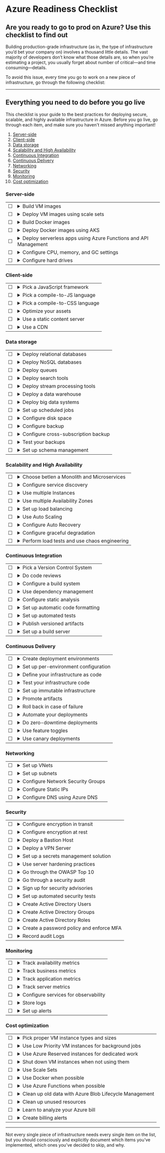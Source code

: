 # Azure Readiness Checklist

## Are you ready to go to prod on Azure? Use this checklist to find out

Building production-grade infrastructure (as in, the type of infrastructure you’d bet your company on) involves a thousand little details. The vast majority of developers don’t know what those details are, so when you’re estimating a project, you usually forget about number of critical—and time consuming—details.

To avoid this issue, every time you go to work on a new piece of infrastructure, go through the following checklist:

---

## Everything you need to do before you go live

This checklist is your guide to the best practices for deploying secure, scalable, and highly available infrastructure in Azure. Before you go live, go through each item, and make sure you haven't missed anything important!

1. [Server-side](#Server-side)
1. [Client-side](#Client-side)
1. [Data storage](#Data-storage)
1. [Scalability and High Availability](#Scalability-and-High-Availability)
1. [Continuous Integration](#Continuous-Integration)
1. [Continuous Delivery](#Continuous-Delivery)
1. [Networking](#Networking)
1. [Security](#Security)
1. [Monitoring](#Monitoring)
1. [Cost optimization](#Cost-optimization)

### **Server-side**

|  |  |
| --------- | ------- |
| &#9744;   | <details><summary>Build VM images</summary> <p> If you want to run your apps directly on Virtual Machines, you should package them as a [managed image](https://docs.microsoft.com/en-us/azure/virtual-machines/windows/capture-image-resource) using [PowerShell](https://docs.microsoft.com/en-us/azure/virtual-machines/windows/capture-image-resource#create-an-image-of-a-vm-using-PowerShell) or a tool such as [Packer](https://docs.microsoft.com/en-us/azure/virtual-machines/windows/build-image-with-packer). Although I recommend Docker for all stateless apps (see below), I recommend directly using VM images and VM Instances for all stateful apps, such as any app that writes to its local disk (e.g., WordPress, Jenkins). </p> </details> |
| &#9744;   | <details><summary>Deploy VM images using scale sets</summary> <p> The best way to deploy a VM image is typically to run it as a [scale set](https://docs.microsoft.com/en-us/azure/virtual-machine-scale-sets/overview) . This will allow you to spin up multiple VM Instances that run your VM image, scale the number of instances up and down in response to load, and automatically replace failed Instances. </p> </details> |
| &#9744;   | <details><summary>Build Docker images</summary> <p> If want to run your apps as containers, you should package your apps as [Docker](https://www.docker.com/) images and push those images to the [Azure Container Registry (ACR)](https://docs.microsoft.com/en-us/azure/container-registry/container-registry-intro). I recommend Docker for all stateless apps and for local development (along with [Docker Compose](https://docs.docker.com/compose/)). </p> </details> |
| &#9744;   | <details><summary>Deploy Docker images using AKS </summary> <p> For running Docker containers in Azure I recommend using [Azure Kubernetes Service (AKS)](https://docs.microsoft.com/en-us/azure/aks/), which is a Azure's managed Kubernetes. <br> Another option is [Azure Container Instances (ACI)](https://docs.microsoft.com/en-us/azure/container-instances/container-instances-overview), a service where Azure manages and scales the underlying VM Instances for you and you just hand it Docker containers to run. However, this is not recommended for scenarios where you need full container orchestration, including service discovery across multiple containers, automatic scaling, and coordinated application upgrades. </p> </details> |
| &#9744;   | <details><summary>Deploy serverless apps using Azure Functions and API Management</summary> <p> If you want to build serverless apps, I recommend you use [Azure Functions](https://docs.microsoft.com/en-us/azure/azure-functions/functions-overview). You can expose your Azure Functions as HTTP endpoints using [API Management](https://docs.microsoft.com/en-us/azure/api-management/import-function-app-as-api). </p> </details> |
| &#9744;   | <details><summary>Configure CPU, memory, and GC settings</summary> <p> Configure CPU settings, memory settings (e.g., -Xmx, -Xms settings for a JVM), and GC settings (if applicable) for your app. If you're deploying directly on VM Instances, these should be configured based on the available CPU and memory on your VM Instance (see [Instance Types](https://docs.microsoft.com/en-us/azure/virtual-machines/windows/sizes)). If you are deploying Docker containers, then tell the scheduler the [resources](https://docs.microsoft.com/en-us/azure/aks/developer-best-practices-resource-management) your app needs , and it will automatically try to find a VM Instance that has those resources. </p> </details> |
| &#9744;   | <details><summary>Configure hard drives</summary> <p> Configure the [OS disk](https://docs.microsoft.com/en-us/azure/virtual-machines/windows/managed-disks-overview#os-disk) on each VM Instance with enough space for your app and log files. For further data storage, attach one or more [Data disks](https://docs.microsoft.com/en-us/azure/virtual-machines/windows/managed-disks-overview#data-disk). </p> </details> |

### **Client-side**

|  |  |
| --------- | ------- |
| &#9744;   | <details><summary>Pick a JavaScript framework</summary> <p> If you are building client-side applications in the browser, you may wish to use a JavaScript framework such as [React](https://reactjs.org/), [Angular](https://angular.io/), or [Ember](https://emberjs.com/). You'll need to update your build system to build and package the code appropriately (see [Continuous Integration](#Continuous-Integration)). </p> </details> |
| &#9744;   | <details><summary>Pick a compile-to-JS language</summary> <p> JavaScript has a number of problems and limitations, so you may wish to use a compile-to-JS language, such as [TypeScript](https://www.typescriptlang.org/), [Scala.js](https://www.scala-js.org/), [PureScript](https://github.com/paf31/purescript), [Elm](https://elm-lang.org/), or [ClojureScript](https://github.com/clojure/clojurescript). You'll need to update your build system to build and package the code appropriately (see [Continuous Integration](#Continuous-Integration)). </p> </details> |
| &#9744;   | <details><summary>Pick a compile-to-CSS language</summary> <p> CSS has a number of problems and limitations, so you may wish to use a compile-to-CSS language, such as [SASS](https://sass-lang.com/), [less](http://lesscss.org/), [cssnext](https://cssnext.github.io/), or [postcss](https://github.com/postcss/postcss). You'll need to update your build system to build and package the code appropriately (see [Continuous Integration](#Continuous-Integration)). </p> </details> |
| &#9744;   | <details><summary>Optimize your assets</summary> <p> All CSS and JavaScript should be minified and all images should be compressed. You may wish to concatenate your CSS and JavaScript files and [sprite images](https://css-tricks.com/css-sprites/) to reduce the number of requests the browser has to make. Make sure to enable gzip compression. Much of this can be done using a build system such as [Grunt](https://gruntjs.com/), [Gulp](https://gulpjs.com/), [Broccoli](https://github.com/broccolijs/broccoli), or [Ibpack](https://Ibpack.js.org/). </p> </details> |
| &#9744;   | <details><summary>Use a static content server</summary> <p> You should serve all your static content (CSS, JS, images, fonts) from a static content server so that your dynamic Ib framework (e.g., from Rails, Node.js, or Django) can focus solely on processing dynamic requests. The best static content host to use with Azure is [Blob Storage](https://docs.microsoft.com/en-us/azure/storage/blobs/storage-blobs-introduction). </p> </details> |
| &#9744;   | <details><summary>Use a CDN</summary> <p> Use [Azure CDN](https://docs.microsoft.com/en-us/azure/cdn/cdn-overview) as a [Content Delivery Network (CDN)](https://en.wikipedia.org/wiki/Content_delivery_network) to cache and distribute your content across servers all over the world. This significantly reduces latency for users and is especially effective for static content. </p> </details> |

### **Data storage**

|  |  |
| --------- | ------- |
| &#9744;   | <details><summary>Deploy relational databases</summary> <p> Use [Azure Database](https://azure.microsoft.com/en-gb/product-categories/databases/) to run MySQL, PostgreSQL, SQL Server, or MariaDB. Azure Database supports automatic failover, read replicas, and automated backup. </p> </details> |
| &#9744;   | <details><summary>Deploy NoSQL databases</summary> <p> Use [Azure Cache for Redis](https://docs.microsoft.com/en-us/azure/azure-cache-for-redis/cache-overview) if you want key-value storage. If you need a managed, eventually consistent document store, consider [Azure Cosmos](https://azure.microsoft.com/en-us/services/cosmos-db/) as a highly scalable, cloud-native, No-SQL database. Azure Cosmos supports automatic failover, read replicas, and automated backup. </p> </details> |
| &#9744;   | <details><summary>Deploy queues</summary> <p> Although [Azure Queue Storage](https://docs.microsoft.com/en-us/azure/storage/queues/storage-queues-introduction) is good for simple use cases, for more advanced situations I recommended using either [Service Bus](https://docs.microsoft.com/en-us/azure/service-bus-messaging/service-bus-messaging-overview), [Event Hubs](https://docs.microsoft.com/en-us/azure/event-hubs/event-hubs-about) or [Event Grid](https://docs.microsoft.com/en-us/azure/event-grid/overview). You can find a comparison [here](https://docs.microsoft.com/en-us/azure/event-grid/compare-messaging-services#comparison-of-services). </p> </details> |
| &#9744;   | <details><summary>Deploy search tools</summary> <p> Use [Azure Search](https://docs.microsoft.com/en-us/azure/search/search-what-is-azure-search) for operations such as full text search. Alternatively, you can run the [Elasticsearch Service](https://www.elastic.co/azure) (ELK stack).</p> </details> |
| &#9744;   | <details><summary>Deploy stream processing tools</summary> <p> Use [Event Hubs](https://docs.microsoft.com/en-us/azure/event-hubs/event-hubs-about) to process streaming data. For Big Data related stream processing there are multiple options, this comparison should [help](https://docs.microsoft.com/en-us/azure/architecture/data-guide/technology-choices/stream-processing) </p> </details> |
| &#9744;   | <details><summary>Deploy a data warehouse</summary> <p> Use [Azure SQL Data Warehouse](https://docs.microsoft.com/en-us/azure/sql-data-warehouse/sql-data-warehouse-overview-what-is) for data warehousing. </p> </details> |
| &#9744;   | <details><summary>Deploy big data systems</summary> <p> Use [Azure HDInsight](https://docs.microsoft.com/en-us/azure/hdinsight/hdinsight-overview) to run Hadoop, Spark, HBase, Presto, and Hive. </p> </details> |
| &#9744;   | <details><summary>Set up scheduled jobs</summary> <p> Use [Azure Logic Apps](https://docs.microsoft.com/en-us/azure/logic-apps/logic-apps-overview) to reliably run background jobs on a schedule (cron jobs). </p> </details> |
| &#9744;   | <details><summary>Configure disk space</summary> <p> Configure enough disk space on your system for all the data you plan to store. If you are running a data storage system yourself, you'll probably want to store the data on one or more [Data disks](https://docs.microsoft.com/en-us/azure/virtual-machines/windows/managed-disks-overview#data-disk) that can be attached and detached as VM instances are replaced. </p> </details> |
| &#9744;   | <details><summary>Configure backup</summary> <p> Configure backup for all of your data stores, ensuring they are geo-redundant. Most Azure-managed data stores, such as Azure SQL, support automated backups. For backing up VM instances and attached disks, consider using [Azure Backup](https://docs.microsoft.com/en-us/azure/backup/backup-overview). </p> </details> |
| &#9744;   | <details><summary>Configure cross-subscription backup</summary> <p> Copy all of your backups to a separate Azure subscription for extra redundancy. This ensures that if a disaster happens in one Azure subscription—e.g., an attacker gets in or someone accidentally deletes all the backups—you still have a copy of your data available elsewhere. </p> </details> |
| &#9744;   | <details><summary>Test your backups</summary> <p> If you never test your backups, they probably don't work. Create automated tests that periodically restore from your backups to check they are actually working. </p> </details> |
| &#9744;   | <details><summary>Set up schema management</summary> <p> For data stores that use a schema, such as relational databases, define the schema in schema migration files, check those files into version control, and apply the migrations as part of the deployment process. See [Flyway](https://flywaydb.org/) and [Liquibase](https://www.liquibase.org/). </p> </details> |

### **Scalability and High Availability**

|  |  |
| --------- | ------- |
| &#9744;   | <details><summary>Choose betIen a Monolith and Microservices</summary> <p> Ignore the hype and stick with a monolithic architecture as long as you possibly can. Microservices have massive costs (operational overhead, performance overhead, more failure modes, loss of transactions/atomicity/consistency, difficulty in making global changes, backwards compatibility requirements), so only use them when your company grows large enough that you can't live without one of the benefits they provide (support for different technologies, support for teams working more independently from each other). See Don't Build a [Distributed Monolith](https://www.youtube.com/watch?v=-czp0Y4Z36Y), [Microservices — please, don't](https://blog.rapid7.com/2016/09/15/microservices-please-dont/), and [Microservice trade-offs](https://martinfowler.com/articles/microservice-trade-offs.html) for more info. </p> </details> |
| &#9744;   | <details><summary>Configure service discovery</summary> <p> If you do go with microservices, one of the problems you'll need to solve is how services can discover the IPs and ports of other services they depend on. Some of the solutions you can use include [Azure Service Fabric](https://docs.microsoft.com/en-us/azure/service-fabric/service-fabric-overview), [Azure Kubernetes Service (AKS)](https://docs.microsoft.com/en-us/azure/aks/intro-kubernetes), and [Consul](https://github.com/hashicorp/azure-consul). </p> </details> |
| &#9744;   | <details><summary>Use multiple Instances</summary> <p> Always run more than one copy (i.e., more than one VM instance or Docker container) of each stateless application. This allows you to tolerate the app crashing, allows you to scale the number of copies up and down in response to load, and makes it possible to do zero-downtime deployments.</p> </details> |
| &#9744;   | <details><summary>Use multiple Availability Zones</summary> <p> Configure your [Scale Sets](https://docs.microsoft.com/en-us/azure/virtual-machine-scale-sets/virtual-machine-scale-sets-use-availability-zones), [Databases](https://docs.microsoft.com/en-us/azure/sql-database/sql-database-high-availability#zone-redundant-configuration) and other resources to make use of [Availability Zones](https://docs.microsoft.com/en-us/azure/availability-zones/az-overview) to achieve comprehensive business continuity on Azure, build your application architecture using the combination of Availability Zones with Azure region pairs. You can synchronously replicate your applications and data using Availability Zones within an Azure region for high-availability and asynchronously replicate across Azure regions for disaster recovery protection. </p> </details> |
| &#9744;   | <details><summary>Set up load balancing</summary> <p> Distribute load across your apps and Availability Zones using [Azure Load Balancers](https://docs.microsoft.com/en-us/azure/load-balancer/load-balancer-overview), which are designed for high availability and scalability. Use the [Azure Application Gateway](https://docs.microsoft.com/en-us/azure/application-gateway/overview) for all HTTP/HTTPS traffic and for DNS-based traffic use [Traffic Manager](https://docs.microsoft.com/en-us/azure/traffic-manager/traffic-manager-overview). </p> </details> |
| &#9744;   | <details><summary>Use Auto Scaling</summary> <p> Use [auto scaling](https://docs.microsoft.com/en-us/azure/architecture/best-practices/auto-scaling) to automatically scale the number of resources you're using up to handle higher load and down to save money when load is loIr. </p> </details> |
| &#9744;   | <details><summary>Configure Auto Recovery</summary> <p> Configure a process supervisor such as [systemd](https://github.com/systemd/systemd) or [supervisord](http://supervisord.org/) to automatically restart failed processes. Configure your [Scale Sets](https://docs.microsoft.com/en-us/azure/virtual-machine-scale-sets/overview) and Load Balancer [health checks](https://docs.microsoft.com/en-us/azure/load-balancer/load-balancer-custom-probe-overview) to automatically replace failed VM instances. Use your Docker orchestration tool to monitor the health of your Docker containers and automatically restart failed ones (e.g., [Azure Monitor for Containers](https://docs.microsoft.com/en-us/azure/azure-monitor/insights/container-insights-overview)). </p> </details> |
| &#9744;   | <details><summary>Configure graceful degradation</summary> <p> Handle failures in your dependencies (e.g., a service not responding) by using [graceful degradation patterns](https://twitter.com/copyconstruct/status/994138694582812672), such as retries (with exponential backoff and jitter), circuit breaking, timeouts, deadlines, and rate limiting. </p> </details> |
| &#9744;   | <details><summary>Perform load tests and use chaos engineering</summary> <p> Run load tests against your infrastructure to figure out when it falls over and what the bottlenecks are. Use [chaos engineering](https://principlesofchaos.org/?lang=ENcontent) to continuously test the resilience of your infrastructure (see also [chaos monkey](https://github.com/Netflix/chaosmonkey)). </p> </details> |

### **Continuous Integration**

|  |  |
| --------- | ------- |
| &#9744;   | <details><summary>Pick a Version Control System</summary> <p> Check all code into a Version Control System (VCS). The most popular choice these days is [Git](https://git-scm.com/). You can use [GitHub](https://github.com/), [GitLab](https://about.gitlab.com/), or [BitBucket](https://bitbucket.org/) to host your Git repo but I highly recommend using [Azure Repos](https://docs.microsoft.com/en-us/azure/devops/repos/get-started/what-is-repos?view=azure-devops).  </p> </details> |
| &#9744;   | <details><summary>Do code reviews</summary> <p> Set up a code review process in your team to ensure all commits are reviewed. [Pull requests](https://docs.microsoft.com/en-us/azure/devops/repos/git/pull-requests-overview?view=azure-devops) are an easy way to do this.</p> </details> |
| &#9744;   | <details><summary>Configure a build system</summary> <p> Set up a build system for your project, I recommend using [Azure Pipelines](https://docs.microsoft.com/en-us/azure/devops/pipelines/get-started/?view=azure-devops). The build system is responsible for compiling your app, as well as many other tasks described below.</p> </details> |
| &#9744;   | <details><summary>Use dependency management</summary> <p> Your build systems should allow you to explicitly define all the of the dependencies for your apps. Each dependency should be versioned, and ideally, the versions of all dependencies, including transitive dependencies, are captured in a lock file (e.g., read about [Yarn's lock file](https://yarnpkg.com/lang/en/docs/yarn-lock/) and [Go's dep lock file](https://github.com/golang/dep/blob/master/docs/FAQ.md#what-is-the-difference-betIen-gopkgtoml-the-manifest-and-gopkglock-the-lock). I recommend using [Azure Artifacts](https://docs.microsoft.com/en-us/azure/devops/artifacts/overview?view=azure-devops).</p> </details> |
| &#9744;   | <details><summary>Configure static analysis</summary> <p> Configure your build system so it can run [static analysis tools](https://en.wikipedia.org/wiki/List_of_tools_for_static_code_analysis) on your code, such as linters and code coverage. I recommend [SonarCloud](https://marketplace.visualstudio.com/items?itemName=SonarSource.sonarcloud) for Azure DevOps</p> </details> |
| &#9744;   | <details><summary>Set up automatic code formatting</summary> <p> Configure your build system to automatically format the code according to a well-defined style (e.g., with Go, you can run go fmt; with Terraform, you can run terraform fmt). This way, all your code has a consistent style, and your team doesn't have to spend any time arguing about tabs vs spaces or curly brace placement.</p> </details> |
| &#9744;   | <details><summary>Set up automated tests</summary> <p> Configure your build system so it can run automated tests on your code. I recommend [Azure Test Plans](https://docs.microsoft.com/en-us/azure/devops/test/run-automated-tests-from-test-hub?view=azure-devops).</p> </details> |
| &#9744;   | <details><summary>Publish versioned artifacts</summary> <p> Configure your build system so it can package your app into a deployable "artifact," such as an NuGet Package or Docker image. Each artifact should be immutable and have a unique version number that makes it easy to figure out where it came from (e.g., tag Docker images with the Git commit ID). Push the artifact to an artifact repository (e.g., [ACR](https://docs.microsoft.com/en-us/azure/container-registry/) for Docker images) form which it can be deployed.</p> </details> |
| &#9744;   | <details><summary>Set up a build server</summary> <p> Set up a server to automatically run builds, static analysis, automated tests, etc. after every commit. I recommend you use a hosted system such as [Azure DevOps](https://docs.microsoft.com/en-us/azure/devops/user-guide/what-is-azure-devops?view=azure-devops).</p> </details> |

### **Continuous Delivery**

|  |  |
| --------- | ------- |
| &#9744;   | <details><summary>Create deployment environments</summary> <p> Define separate "environments" such as dev, stage, and prod. Each environment can either be a separate Azure subscription (recommended for larger teams and security-sensitive and compliance use cases) or separate [VNet's](https://docs.microsoft.com/en-us/azure/virtual-network/virtual-networks-overview) within a single Azure subscription (recommended only for smaller teams). </p> </details> |
| &#9744;   | <details><summary>Set up per-environment configuration</summary> <p> Your apps may need different configuration settings in each environment: e.g., different memory settings, different features on or off. Define these either in [Variable Groups](https://docs.microsoft.com/en-us/azure/devops/pipelines/process/variables?view=azure-devops&tabs=yaml%2Cbatch) or config files that get checked into version control(e.g., dev-config.yml, stage-config.yml, prod-config.yml) and packaged with your app artifact (i.e., packaged directly into the Docker image for your app), and have your app boot up code pick the proper config file for the current environment during boot.</p> </details> |
| &#9744;   | <details><summary>Define your infrastructure as code</summary> <p> Do not deploy anything by hand, by using the Azure Portal. Instead, define all of your [infrastructure as code](https://www.oreilly.com/library/view/terraform-up/9781492046899/) using tools such as [Terraform](https://www.terraform.io/docs/providers/azurerm/index.html) and [Azure Resource Manager Templates](https://docs.microsoft.com/en-us/azure/templates/).</p> </details> |
| &#9744;   | <details><summary>Test your infrastructure code</summary> <p> If all of your infrastructure is defined as code, you can create automated tests for it. The goal is to verify your infrastructure works as expected after every single commit, long before those infrastructure changes affect prod. See [Terratest](https://github.com/gruntwork-io/terratest) for more info.</p> </details> |
| &#9744;   | <details><summary>Set up immutable infrastructure</summary> <p> Don't update VM instances or Docker containers in place. Instead, launch completely new VM instances and new Docker containers and, once those are up and healthy, remove the old VM instances and Docker images. Since we never "modify" anything, but simply replace, this is known as immutable infrastructure, and it makes it easier to reason about what's deployed and to manage that infrastructure.</p> </details> |
| &#9744;   | <details><summary>Promote artifacts</summary> <p> Deploy immutable artifacts to one environment at a time, and promote it to the next environment after testing. For example, you might deploy v0.3.2 to dev, and test it there. If it works well, you promote the exact same artifact, v0.3.2, to stage, and test it there. If all goes well, you finally promote v0.3.2 to prod. Since it's the exact same code in every environment, there's a good chance that if it works in one environment, it'll also work in the others.</p> </details> |
| &#9744;   | <details><summary>Roll back in case of failure</summary> <p> If you use immutable, versioned artifacts as your unit of deployment, then any time something goes wrong, you have the option to roll back to a known-good state by deploying a previous version. If your infrastructure is defined as code, you can also see what changed between versions by looking at the diffs in version control.</p> </details> |
| &#9744;   | <details><summary>Automate your deployments</summary> <p> One of the advantages of defining your entire infrastructure as code is that you can fully automate the deployment process, making deployments faster, more reliable, and less stressful.</p> </details> |
| &#9744;   | <details><summary>Do zero-downtime deployments</summary> <p> There are several strategies you can use for Zero-downtime deployments, such as [blue-green deployment](https://martinfowler.com/bliki/BlueGreenDeployment.html) (works best for stateless apps) or [rolling deployment](https://hintcafe.net/post/56948449558/rolling-deployment-with-no-downtime) (works best for stateful apps).</p> </details> |
| &#9744;   | <details><summary>Use feature toggles</summary> <p> Instead of deploying the new version of your code to all servers, and risking a bug affecting all users at once, you limit the possible damage by first deploying the new code to a single ["canary"](https://www.azuredevopslabs.com/labs/vstsextend/releasegates/) server. You then compare the canary to a "control" server running the old code and make sure there are no unexpected errors, performance issues, or other problems. If the canary looks healthy, roll out the new version of your code to the rest of the servers. If not, roll back the canary.</p> </details> |
| &#9744;   | <details><summary>Use canary deployments</summary> <p> Wrap all new functionality in an if-statement that only evaluates to true if the [feature toggle](https://martinfowler.com/articles/feature-toggles.html) is enabled. By default, all feature toggles are disabled, so you can safely check in and even deploy code that isn't completely finished (as long as it compiles!), and it won't affect any user. When the feature is done, you can use a UI to gradually enable the feature toggle for specific users: e.g., initially just for your company's employees, then for 1% of all users, then 10% of all users, and so on. At any stage, if anything goes wrong, you can turn the feature toggle off again. Feature toggles allow you to separate deployment of new code from the release of new features in that code. They also allow you to do [bucket testing](https://en.wikipedia.org/wiki/A/B_testing). See [LaunchDarkly](https://launchdarkly.com/), [Split](https://www.split.io/), and [Optimizely](https://www.optimizely.com/) for more info.</p> </details> |

### **Networking**

|  |  |
| --------- | ------- |
| &#9744;   | <details><summary>Set up VNets</summary> <p> Create one or more [VNets](https://docs.microsoft.com/en-us/azure/virtual-network/virtual-networks-overview), each with their own IP address range (see [VNet Planning](https://docs.microsoft.com/en-us/azure/virtual-network/virtual-network-vnet-plan-design-arm)), and deploy all of your apps into those VNets. </p> </details> |
| &#9744;   | <details><summary>Set up subnets</summary> <p> Create six "tiers" of subnets in each VNet: gateway, management, firewall, web-tier, business-tier and data-tier. See A [Reference VNet Architecture](https://docs.microsoft.com/en-us/azure/architecture/reference-architectures/dmz/secure-vnet-dmz). </p> </details> |
| &#9744;   | <details><summary>Configure Network Security Groups</summary> <p> Create [Network Security Groups (NSGs)](https://docs.microsoft.com/en-us/azure/virtual-network/security-overview) to control what traffic can go between different subnets. I recommend allowing the firewall subnets to receive traffic from anywhere, the web-tier subnets to only receive traffic from the firewall subnets, and so on. <br> By default, no traffic is allowed in or out. Follow the Principle of [Least Privilege](https://en.wikipedia.org/wiki/Principle_of_least_privilege) and open up the absolute minimum number of ports you can for each resource. When opening up a port, you can also specify either the CIDR block (IP address range) or ID of another Security Group that is allowed to access that port. Reduce these to solely trusted servers where possible. For example, VM instances should only allow RDP access (port 3389) from the Security Group of a single, locked-down, trusted server (the [Bastion Host](https://en.wikipedia.org/wiki/Bastion_host)). </p> </details> |
| &#9744;   | <details><summary>Configure Static IPs</summary> <p> By default, all Azure resources (e.g., VM instances, Load Balancers etc.) have dynamic IP addresses that could change over time (e.g., after a redeploy). When possible, use [Service Discovery](#Scalability-and-High-Availability) to find the IPs of services you depend on. If that's not possible, you can create static IP addresses. </p> </details> |
| &#9744;   | <details><summary>Configure DNS using Azure DNS</summary> <p> Manage DNS entries using [Azure DNS](https://docs.microsoft.com/en-us/azure/dns/dns-overview). You can buy public domain names by using a third-party domain name registrar or create custom private domain names, accessible only from within your VNet, using [Azure Private DNS](https://docs.microsoft.com/en-us/azure/dns/private-dns-overview). </p> </details> |

### **Security**

|  |  |
| --------- | ------- |
| &#9744;   | <details><summary>Configure encryption in transit</summary> <p> Encrypt all network connections using [TLS](https://en.wikipedia.org/wiki/Transport_Layer_Security). Many Azure services support TLS connections by default (e.g., Azure SQL) or if you enable them (e.g., Azure App Service. You can get free, auto-renewing TLS certificates for your public domain names from [Let's Encrypt](https://letsencrypt.org/). </p> </details> |
| &#9744;   | <details><summary>Configure encryption at rest</summary> <p> Enable [encryption](https://docs.microsoft.com/en-us/azure/security/fundamentals/azure-disk-encryption-vms-vmss) on the OS and Data disks of each VM instance. Many Azure services optionally support encryption: e.g., see [Always Encrypted Azure SQL](https://docs.microsoft.com/en-us/azure/sql-database/sql-database-always-encrypted-azure-key-vault) </p> </details> |
| &#9744;   | <details><summary>Deploy a Bastion Host</summary> <p> All VM instances should be in a private subnet and NOT accessible directly from the public Internet. Only a single, locked-down VM instance, known as the Bastion Host, should run in the public subnets. You must first connect to the Bastion Host, which gets you "in" to the network, and then you can use it as a "jump host" to connect to the other VM instances. I recommend using [Azure Bastion](https://docs.microsoft.com/en-us/azure/bastion/bastion-overview) which is a fully-managed PaaS service. </p> </details> |
| &#9744;   | <details><summary>Deploy a VPN Server</summary> <p> I typically recommend running a VPN Server as the entrypoint to your network. [OpenVPN](https://openvpn.net/) is the most popular option for running a VPN server. However, I would recommend using a PaaS option such as [VPN Gateway](https://docs.microsoft.com/en-us/azure/vpn-gateway/vpn-gateway-about-vpngateways). Alternatively, to extend your on-premises networks I would recommend using [ExpressRoute](https://docs.microsoft.com/en-us/azure/expressroute/expressroute-introduction). </p> </details> |
| &#9744;   | <details><summary>Set up a secrets management solution</summary> <p> **NEVER** store secrets in plaintext. Developers should store their secrets in a secure secrets manager, such as [pass](https://www.passwordstore.org/), [1Password](https://1password.com/), or [LastPass](https://www.lastpass.com/). Applications should store all their secrets (such as DB passwords and API keys) either in [secret variables](https://docs.microsoft.com/en-us/azure/devops/pipelines/process/variables?view=azure-devops&tabs=classic%2Cbatch#secret-variables) within a Azure DevOps variable group or in a secret store such as [Azure Vault](https://docs.microsoft.com/en-us/azure/key-vault/key-vault-overview) or [Hashicorp Vault](https://www.vaultproject.io/). </p> </details> |
| &#9744;   | <details><summary>Use server hardening practices</summary> <p> Every server should be hardened to protect against attackers. This may include: running [CIS Hardened Images](https://www.cisecurity.org/cis-hardened-images/microsoft/), [unattended upgrades](https://docs.microsoft.com/en-us/azure/automation/automation-tutorial-update-management) to automatically install critical security patches, [firewall software](https://en.wikipedia.org/wiki/Firewall_(computing)), [anti-virus software](https://en.wikipedia.org/wiki/Antivirus_software), and [file integrity monitoring software](https://en.wikipedia.org/wiki/File_integrity_monitoring). </p> </details> |
| &#9744;   | <details><summary>Go through the OWASP Top 10</summary> <p> Browse through the [Top 10 Application Security Risks](https://www.owasp.org/index.php/Top_10-2017_Top_10) list from the [Open Web Application Security Project (OWASP)](https://www.owasp.org/index.php/Main_Page) and check your app for vulnerabilities such as injection attacks, CSRF, and XSS. </p> </details> |
| &#9744;   | <details><summary>Go through a security audit</summary> <p> Have a third party security service perform a security audit and do penetration testing on your services. Fix any issues they uncover. </p> </details> |
| &#9744;   | <details><summary>Sign up for security advisories</summary> <p> Join the security advisory mailing lists for any software you use and monitor those lists for announcements of critical security vulnerabilities. </p> </details> |
| &#9744;   | <details><summary>Set up automated security tests</summary> <p> Configure your build system so it can run automated security tests on your code. I recommend [WhiteSource Bolt for Azure DevOps](https://marketplace.visualstudio.com/items?itemName=whitesource.ws-bolt).</p> </details> |
| &#9744;   | <details><summary>Create Active Directory Users</summary> <p> Create an [Active Directory User](https://docs.microsoft.com/en-us/azure/active-directory/fundamentals/add-users-azure-active-directory) for each developer. Accounts should not be shared.</p> </details> |
| &#9744;   | <details><summary>Create Active Directory Groups</summary> <p> Manage permissions for Active Directory users using [Active Directory Groups](https://docs.microsoft.com/en-us/azure/active-directory/fundamentals/active-directory-groups-create-azure-portal). Follow the [Principle of Least Privilege](https://en.wikipedia.org/wiki/Principle_of_least_privilege), assigning the minimum permissions possible to each Active Directory Group and User.</p> </details> |
| &#9744;   | <details><summary>Create Active Directory Roles</summary> <p> Give your Active Directory Groups access to Azure resources by assigning [Roles (RBAC)](https://docs.microsoft.com/en-us/azure/role-based-access-control/overview). </p> </details> |
| &#9744;   | <details><summary>Create a password policy and enforce MFA</summary> <p> Set a [password policy](https://docs.microsoft.com/en-us/azure/active-directory-domain-services/password-policy) that requires a long password for all users and require every user to enable [Multi-Factor Authentication (MFA)](https://docs.microsoft.com/en-us/azure/active-directory/authentication/concept-mfa-howitworks). </p> </details> |
| &#9744;   | <details><summary>Record audit Logs</summary> <p> Configure [audit logs](https://docs.microsoft.com/en-us/azure/security/fundamentals/log-audit) of all changes happening in your Azure subscription. I recommend [Azure Security Centre](https://docs.microsoft.com/en-us/azure/security-center/security-center-intro) to help manage this. </p> </details> |

### **Monitoring**

|  |  |
| --------- | ------- |
| &#9744;   | <details><summary>Track availability metrics</summary> <p> The most basic set of metrics: can a user access your product or not? Useful tools: [Application Insights](https://docs.microsoft.com/en-us/azure/azure-monitor/app/monitor-web-app-availability) which is part of [Azure Monitor](https://docs.microsoft.com/en-us/azure/azure-monitor/overview). </p> </details> |
| &#9744;   | <details><summary>Track business metrics</summary> <p> Metrics around what users are doing with your product, such as what pages they are viewing, what items they are buying, and so on. Useful tools: [Google Analytics](https://marketingplatform.google.com/about/analytics/),  and [Mixpanel](https://mixpanel.com/). </p> </details> |
| &#9744;   | <details><summary>Track application metrics</summary> <p> Metrics around what your application is doing, such as QPS, latency, and throughput. Useful tools: [Application Insights](https://docs.microsoft.com/en-us/azure/azure-monitor/app/monitor-web-app-availability) which is part of [Azure Monitor](https://docs.microsoft.com/en-us/azure/azure-monitor/overview). </p> </details> |
| &#9744;   | <details><summary>Track server metrics</summary> <p> Metrics around what your hardware is doing, such as CPU, memory, and disk usage. Useful tools: [Application Insights](https://docs.microsoft.com/en-us/azure/azure-monitor/app/monitor-web-app-availability) which is part of [Azure Monitor](https://docs.microsoft.com/en-us/azure/azure-monitor/overview). </p> </details> |
| &#9744;   | <details><summary>Configure services for observability</summary> <p> Record events and stream data from all services. Slice and dice it using tools such as [Kafka](https://docs.microsoft.com/en-us/azure/hdinsight/kafka/apache-kafka-introduction), [Honeycomb](https://www.honeycomb.io/), and of course [Application Insights](https://docs.microsoft.com/en-us/azure/azure-monitor/app/monitor-web-app-availability) which is part of [Azure Monitor](https://docs.microsoft.com/en-us/azure/azure-monitor/overview). </p> </details> |
| &#9744;   | <details><summary>Store logs</summary> <p> To prevent log files from taking up too much disk space, configure log rotation on every server. To be able to view and search all log data from a central location (i.e., a web UI), set up log aggregation using tools such as [Azure Monitor](https://docs.microsoft.com/en-us/azure/azure-monitor/platform/data-sources-custom-logs), [Filebeat](https://www.elastic.co/products/beats/filebeat), [Logstash](https://www.elastic.co/products/logstash) etc.</p> </details> |
| &#9744;   | <details><summary>Set up alerts</summary> <p> Configure alerts when critical metrics cross pre-defined thresholds, such as CPU usage getting too high or available disk space getting too low. Most of the metrics and log tools listed earlier in this section support alerting. Set up an on-call rotation using tools such as [PagerDuty](https://www.pagerduty.com/), [Opsgenie](https://www.opsgenie.com/) and [VictorOps](https://victorops.com/).</p> </details> |

### **Cost optimization**

|  |  |
| --------- | ------- |
| &#9744;   | <details><summary>Pick proper VM instance types and sizes</summary> <p> Azure offers a number of different [instance Types](https://docs.microsoft.com/en-us/azure/virtual-machines/windows/sizes), each optimized for different purposes: compute, memory, storage, GPU, etc. Use [Azure Price](https://azureprice.net/) to slice and dice the different instance types across a variety of parameters. Try out a variety of instance sizes by load testing your app on each type and picking the best balance of performance and cost. In general, running a larger number of smaller Instances ("horizontal scaling") is going to be cheaper, more performant, and more reliable than a smaller number of larger Instances ("vertical scaling").</p> </details> |
| &#9744;   | <details><summary>Use Low Priority VM instances for background jobs</summary> <p> [Low Priority VM instances](https://docs.microsoft.com/en-us/azure/batch/batch-low-pri-vms) are available in conjunction with [Azure Batch](https://docs.microsoft.com/en-us/azure/batch/batch-technical-overview) and are offered at a much lower price for VM instances than what you'd pay on-demand (as much as 80% lower!), and when there is capacity to fulfill your request, Azure will give you the VM instances at that price. Note that if Azure needs to [reclaim](https://docs.microsoft.com/en-us/azure/batch/batch-low-pri-vms#handling-preemption) that capacity, it may terminate the VM instance at any time. This makes Low Priority VM instances a great way to save money on any workload that is non-urgent (e.g., all background jobs, machine learning, image processing) and pre-production environments.</p> </details> |
| &#9744;   | <details><summary>Use Azure Reserved instances for dedicated work</summary> <p> [Azure Reserved instances](https://docs.microsoft.com/en-us/azure/billing/billing-save-compute-costs-reservations) allow you to reserve capacity ahead of time in exchange for a significant discount (up to 72%) over on-demand pricing. This makes Reserved Instances a great way to save money when you know for sure that you are going to be using a certain number of instances consistently for a long time period. Azure Reserved instances are a billing optimization, so no code changes are required: just reserve the Instance Type, and next time you use it, Azure will charge you less for it.</p> </details> |
| &#9744;   | <details><summary>Shut down VM instances when not using them</summary> <p> You can shut down VM instances when you're not using them, such as in your pre-prod environments at night and on weekends. You could even create an [Azure Automation](https://docs.microsoft.com/en-us/azure/automation/automation-solution-vm-management) solution that does this on a regular schedule. </p> </details> |
| &#9744;   | <details><summary>Use Scale Sets</summary> <p> Use [Scale Sets](https://docs.microsoft.com/en-us/azure/virtual-machine-scale-sets/overview) to increase the number of VM instances when load is high and then to decrease it again—and thereby save money—when load is low. </p> </details> |
| &#9744;   | <details><summary>Use Docker when possible</summary> <p> If you deploy everything as an directly on your VM instances, then you will typically run exactly one type of app per VM instance. If you use a Docker orchestration tool (e.g., [AKS](https://docs.microsoft.com/en-us/azure/aks/intro-kubernetes)), you can give it a cluster of VM instances to manage, and it will deploy Docker containers across the cluster as efficiently as possible, potentially running multiple apps on the same instances when resources are available. </p> </details> |
| &#9744;   | <details><summary>Use Azure Functions when possible</summary> <p> For all short (5 min or less) background jobs, cron jobs, ETL jobs, event processing jobs, and other glue code, use [Azure Functions](https://docs.microsoft.com/en-us/azure/azure-functions/functions-overview). You not only have no servers to manage, but Azure Function pricing is incredibly cheap, with the first 1 million executions and 400,000 GB-seconds per month being completely free! After that, it's just £0.150 per million executions and £0.000012 for every GB-second. </p> </details> |
| &#9744;   | <details><summary>Clean up old data with Azure Blob Lifecycle Management</summary> <p> If you have a lot of data in S3, make sure to take advantage of [Azure Blob Lifecycle Management](https://docs.microsoft.com/en-us/azure/storage/blobs/storage-lifecycle-management-concepts?tabs=azure-portal) to save money. You can configure the Azure Blob to move files older than a certain age either to cheaper [storage tiers](https://docs.microsoft.com/en-us/azure/storage/blobs/storage-blob-storage-tiers) or to delete those files entirely. </p> </details> |
| &#9744;   | <details><summary>Clean up unused resources</summary> <p> Use [Azure Advisor](https://docs.microsoft.com/en-us/azure/advisor/advisor-cost-recommendations) to identify unused or underutilised Azure resources, such as old VM instances that no one is using any more.  </p> </details> |
| &#9744;   | <details><summary>Learn to analyze your Azure bill</summary> <p> Learn to use tools such as [Azure Advisor](https://docs.microsoft.com/en-us/azure/advisor/advisor-cost-recommendations), and [Cloudyn](https://docs.microsoft.com/en-us/azure/cost-management/overview) to understand where you're spending money. If you find something you can't explain, reach out to Azure Support, and they will help you track it down.</p> </details> |
| &#9744;   | <details><summary>Create billing alerts</summary> <p> Create [alerts](https://docs.microsoft.com/en-us/azure/cost-management/cost-mgt-alerts-monitor-usage-spending) to notify you when your Azure bill crosses important thresholds. Make sure to have several levels of alerts: e.g., at the very least, one when the bill is a little high, one when it's really high, and one when it is approaching bankruptcy levels.</p> </details> |

---

Not every single piece of infrastructure needs every single item on the list, but you should consciously and explicitly document which items you’ve implemented, which ones you’ve decided to skip, and why.
